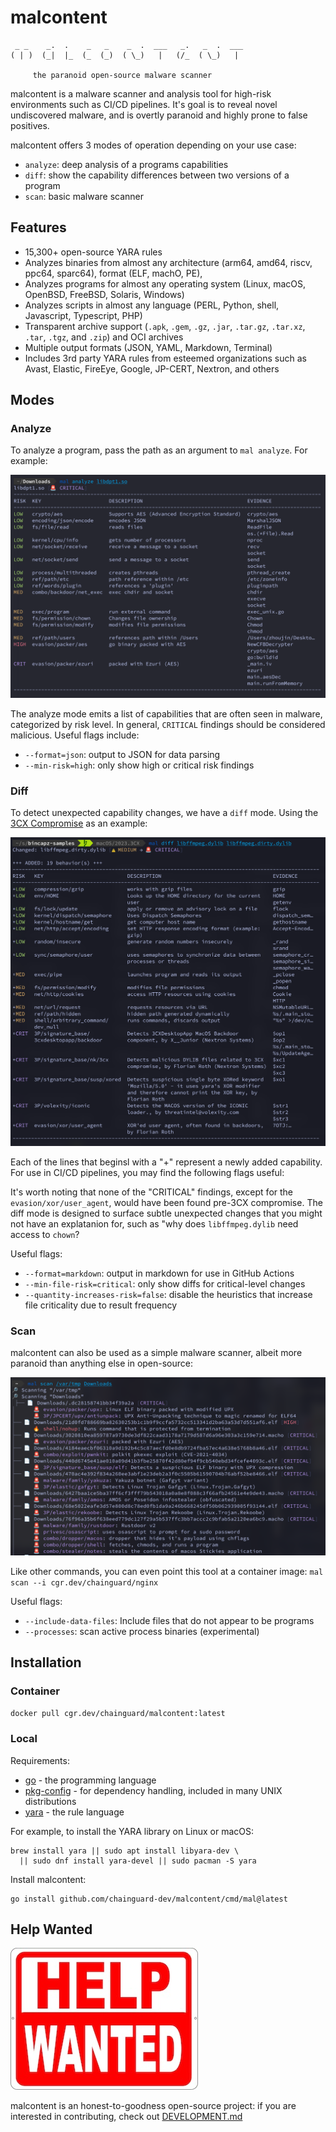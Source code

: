 # malcontent

```text
 _ _    _.  .    _   _    _  .  ___   _.   _  .  ___
( | )  (_|  |_  (_  (_)  ( \_)   |   (/_  ( \_)   |
  
     the paranoid open-source malware scanner
```

malcontent is a malware scanner and analysis tool for high-risk environments such as CI/CD pipelines. It's goal is to reveal novel undiscovered malware,
and is overtly paranoid and highly prone to false positives.

malcontent offers 3 modes of operation depending on your use case:

* `analyze`: deep analysis of a programs capabilities
* `diff`: show the capability differences between two versions of a program
* `scan`: basic malware scanner

## Features

* 15,300+ open-source YARA rules
* Analyzes binaries from almost any architecture (arm64, amd64, riscv, ppc64, sparc64), format (ELF, machO, PE),
* Analyzes programs for almost any operating system (Linux, macOS, OpenBSD, FreeBSD, Solaris, Windows)
* Analyzes scripts in almost any language (PERL, Python, shell, Javascript, Typescript, PHP)
* Transparent archive support (`.apk`, `.gem`, `.gz`, `.jar`, `.tar.gz`, `.tar.xz`, `.tar`, `.tgz`, and `.zip`) and OCI archives
* Multiple output formats (JSON, YAML, Markdown, Terminal)
* Includes 3rd party YARA rules from esteemed organizations such as Avast, Elastic, FireEye, Google, JP-CERT, Nextron, and others

## Modes

### Analyze

To analyze a program, pass the path as an argument to `mal analyze`. For example:

![analyze screenshot](./images/analyze.png)

The analyze mode emits a list of capabilities that are often seen in malware, categorized by risk level. In general, `CRITICAL` findings should be considered malicious. Useful flags include:

* `--format=json`: output to JSON for data parsing
* `--min-risk=high`: only show high or critical risk findings

### Diff

To detect unexpected capability changes, we have a `diff` mode. Using the [3CX Compromise](https://www.fortinet.com/blog/threat-research/3cx-desktop-app-compromised) as an example:

![diff screenshot](./images/diff.png)

Each of the lines that beginsl with a "+" represent a newly added capability. For use in CI/CD pipelines, you may find the following flags useful:

It's worth noting that none of the "CRITICAL" findings, except for the `evasion/xor/user_agent`, would have been found pre-3CX compromise. The diff mode is designed to surface subtle unexpected changes that you might not have an explatanion for, such as "why does `libffmpeg.dylib` need access to `chown`?

Useful flags:

* `--format=markdown`: output in markdown for use in GitHub Actions
* `--min-file-risk=critical`: only show diffs for critical-level changes
* `--quantity-increases-risk=false`: disable the heuristics that increase file criticality due to result frequency

### Scan

malcontent can also be used as a simple malware scanner, albeit more paranoid than anything else in open-source:

![scan screenshot](./images/scan.png)

Like other commands, you can even point this tool at a container image: `mal scan --i cgr.dev/chainguard/nginx`

Useful flags:

* `--include-data-files`: Include files that do not appear to be programs
* `--processes`: scan active process binaries (experimental)

## Installation

### Container

`docker pull cgr.dev/chainguard/malcontent:latest`

### Local

Requirements:

* [go](https://go.dev/) - the programming language
* [pkg-config](https://www.freedesktop.org/wiki/Software/pkg-config/) - for dependency handling, included in many UNIX distributions
* [yara](https://virustotal.github.io/yara/) - the rule language

For example, to install the YARA library on Linux or macOS:

```shell
brew install yara || sudo apt install libyara-dev \
  || sudo dnf install yara-devel || sudo pacman -S yara
```

Install malcontent:

```shell
go install github.com/chainguard-dev/malcontent/cmd/mal@latest
```

## Help Wanted

![help wanted sign](./images/wanted.jpg)

malcontent is an honest-to-goodness open-source project: if you are interested in contributing, check out [DEVELOPMENT.md](DEVELOPMENT.md)
